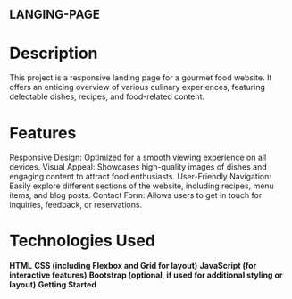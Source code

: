 ## LANGING-PAGE

# Description
This project is a responsive landing page for a gourmet food website. It offers an enticing overview of various culinary experiences, featuring delectable dishes, recipes, and food-related content.

# Features

Responsive Design: Optimized for a smooth viewing experience on all devices.
Visual Appeal: Showcases high-quality images of dishes and engaging content to attract food enthusiasts.
User-Friendly Navigation: Easily explore different sections of the website, including recipes, menu items, and blog posts.
Contact Form: Allows users to get in touch for inquiries, feedback, or reservations.

# Technologies Used

**HTML**
**CSS (including Flexbox and Grid for layout)**
**JavaScript (for interactive features)**
**Bootstrap (optional, if used for additional styling or layout)**
**Getting Started**

